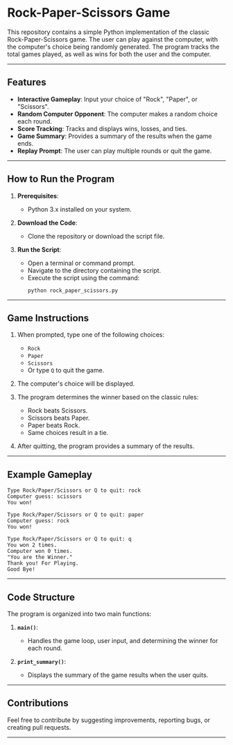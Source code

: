 # Rock-Paper-Scissors Game

This repository contains a simple Python implementation of the classic Rock-Paper-Scissors game. The user can play against the computer, with the computer's choice being randomly generated. The program tracks the total games played, as well as wins for both the user and the computer.

---

## Features

- **Interactive Gameplay**: Input your choice of "Rock", "Paper", or "Scissors".
- **Random Computer Opponent**: The computer makes a random choice each round.
- **Score Tracking**: Tracks and displays wins, losses, and ties.
- **Game Summary**: Provides a summary of the results when the game ends.
- **Replay Prompt**: The user can play multiple rounds or quit the game.

---

## How to Run the Program

1. **Prerequisites**:
   - Python 3.x installed on your system.

2. **Download the Code**:
   - Clone the repository or download the script file.

3. **Run the Script**:
   - Open a terminal or command prompt.
   - Navigate to the directory containing the script.
   - Execute the script using the command:
     ```
     python rock_paper_scissors.py
     ```

---

## Game Instructions

1. When prompted, type one of the following choices:
   - `Rock`
   - `Paper`
   - `Scissors`
   - Or type `Q` to quit the game.

2. The computer's choice will be displayed.

3. The program determines the winner based on the classic rules:
   - Rock beats Scissors.
   - Scissors beats Paper.
   - Paper beats Rock.
   - Same choices result in a tie.

4. After quitting, the program provides a summary of the results.

---

## Example Gameplay

```
Type Rock/Paper/Scissors or Q to quit: rock
Computer guess: scissors
You won!

Type Rock/Paper/Scissors or Q to quit: paper
Computer guess: rock
You won!

Type Rock/Paper/Scissors or Q to quit: q
You won 2 times.
Computer won 0 times.
"You are the Winner."
Thank you! For Playing.
Good Bye!
```

---

## Code Structure

The program is organized into two main functions:

1. **`main()`**:
   - Handles the game loop, user input, and determining the winner for each round.

2. **`print_summary()`**:
   - Displays the summary of the game results when the user quits.

---

## Contributions

Feel free to contribute by suggesting improvements, reporting bugs, or creating pull requests. 

---
